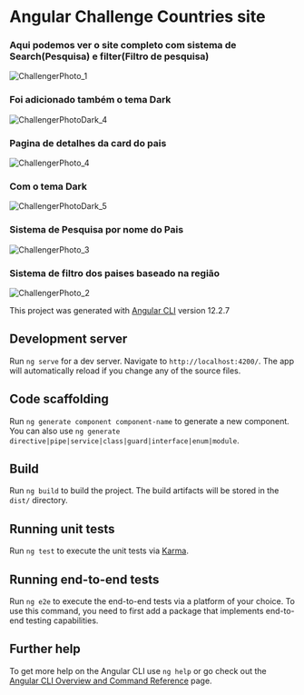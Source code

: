 # Angular Challenge Countries site

### Aqui podemos ver o site completo com sistema de Search(Pesquisa) e filter(Filtro de pesquisa)

![ChallengerPhoto_1](https://user-images.githubusercontent.com/81401104/156706463-480f4b83-feb6-4b1e-8096-35d2549ce30c.png)
### Foi adicionado também o tema Dark 


![ChallengerPhotoDark_4](https://user-images.githubusercontent.com/81401104/156706467-a7a795f1-86b4-406e-bcf9-4779d846d888.png)

### Pagina de detalhes da card do pais

![ChallengerPhoto_4](https://user-images.githubusercontent.com/81401104/156706500-8e1bf6df-8d47-426c-a8a7-e64747a5da21.png)

### Com o tema Dark

![ChallengerPhotoDark_5](https://user-images.githubusercontent.com/81401104/156706512-f168342f-f1ea-425d-91e5-11924569a190.png)

### Sistema de Pesquisa por nome do Pais
![ChallengerPhoto_3](https://user-images.githubusercontent.com/81401104/156706526-138f7f96-7961-4e55-a299-bc6030e9b387.png)

### Sistema de filtro dos paises baseado na região

![ChallengerPhoto_2](https://user-images.githubusercontent.com/81401104/156706998-46596a2e-c421-4a21-9826-9af88665f200.png)

This project was generated with [Angular CLI](https://github.com/angular/angular-cli) version 12.2.7


## Development server

Run `ng serve` for a dev server. Navigate to `http://localhost:4200/`. The app will automatically reload if you change any of the source files.

## Code scaffolding

Run `ng generate component component-name` to generate a new component. You can also use `ng generate directive|pipe|service|class|guard|interface|enum|module`.

## Build

Run `ng build` to build the project. The build artifacts will be stored in the `dist/` directory.

## Running unit tests

Run `ng test` to execute the unit tests via [Karma](https://karma-runner.github.io).

## Running end-to-end tests

Run `ng e2e` to execute the end-to-end tests via a platform of your choice. To use this command, you need to first add a package that implements end-to-end testing capabilities.

## Further help

To get more help on the Angular CLI use `ng help` or go check out the [Angular CLI Overview and Command Reference](https://angular.io/cli) page.
